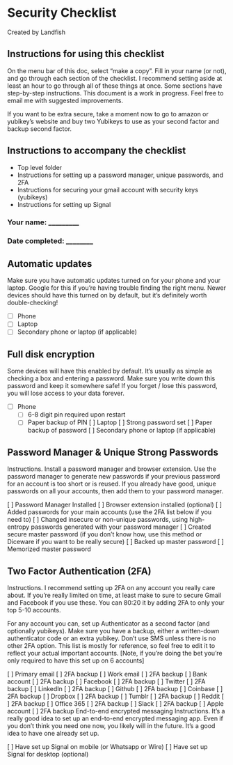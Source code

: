 # Security Checklist
Created by Landfish


## Instructions for using this checklist
On the menu bar of this doc, select “make a copy”. Fill in your name (or not), and go through each section of the checklist. I recommend setting aside at least an hour to go through all of these things at once. Some sections have step-by-step instructions. This document is a work in progress. Feel free to email me with suggested improvements.

If you want to be extra secure, take a moment now to go to amazon or yubikey’s website and buy two Yubikeys to use as your second factor and backup second factor. 
## Instructions to accompany the checklist
- Top level folder
- Instructions for setting up a password manager, unique passwords, and 2FA
- Instructions for securing your gmail account with security keys (yubikeys)
- Instructions for setting up Signal


### Your name: _________
### Date completed: ________
## Automatic updates
Make sure you have automatic updates turned on for your phone and your laptop. Google for this if you’re having trouble finding the right menu. Newer devices should have this turned on by default, but it’s definitely worth double-checking!


- [ ] Phone
- [ ] Laptop
- [ ] Secondary phone or laptop (if applicable)
## Full disk encryption
Some devices will have this enabled by default. It’s usually as simple as checking a box and entering a password. Make sure you write down this password and keep it somewhere safe! If you forget / lose this password, you will lose access to your data forever.


- [ ] Phone
  - [ ] 6-8 digit pin required upon restart
  - [ ] Paper backup of PIN
[ ] Laptop
   [ ] Strong password set
   [ ] Paper backup of password
[ ] Secondary phone or laptop (if applicable)

## Password Manager & Unique Strong Passwords
Instructions. Install a password manager and browser extension. Use the password manager to generate new passwords if your previous password for an account is too short or is reused. If you already have good, unique passwords on all your accounts, then add them to your password manager.


[ ] Password Manager Installed
    [ ] Browser extension installed (optional)
[ ] Added passwords for your main accounts (use the 2FA list below if you need to)
[ ] Changed insecure or non-unique passwords, using high-entropy passwords generated with your password manager
[ ] Created secure master password (if you don’t know how, use this method or Diceware if you want to be really secure) 
[ ] Backed up master password
[ ] Memorized master password

## Two Factor Authentication (2FA)
Instructions. I recommend setting up 2FA on any account you really care about. If you’re really limited on time, at least make to sure to secure Gmail and Facebook if you use these. You can 80:20 it by adding 2FA to only your top 5-10 accounts.

For any account you can, set up Authenticator as a second factor (and optionally yubikeys). Make sure you have a backup, either a written-down authenticator code or an extra yubikey. Don’t use SMS unless there is no other 2FA option. This list is mostly for reference, so feel free to edit it to reflect your actual important accounts. [Note, if you’re doing the bet you’re only required to have this set up on 6 accounts]

[ ] Primary email
   [ ] 2FA backup
[ ] Work email
   [ ] 2FA backup
[ ] Bank account
   [ ] 2FA backup
[ ] Facebook
   [ ] 2FA backup
[ ] Twitter
   [ ] 2FA backup
[ ] LinkedIn
   [ ] 2FA backup
[ ] Github
   [ ] 2FA backup
[ ] Coinbase
   [ ] 2FA backup
[ ] Dropbox
   [ ] 2FA backup
[ ] Tumblr
   [ ] 2FA backup
[ ] Reddit
   [ ] 2FA backup
[ ] Office 365
   [ ] 2FA backup
[ ] Slack
   [ ] 2FA backup
[ ] Apple account
   [ ] 2FA backup
End-to-end encrypted messaging
Instructions. It’s a really good idea to set up an end-to-end encrypted messaging app. Even if you don’t think you need one now, you likely will in the future. It’s a good idea to have one already set up.


[ ] Have set up Signal on mobile (or Whatsapp or Wire)
[ ] Have set up Signal for desktop (optional)



